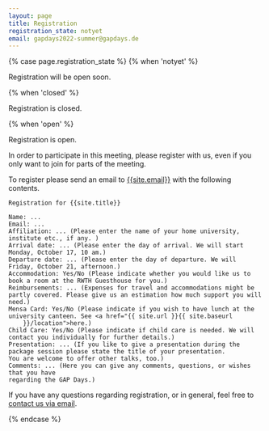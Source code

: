 ```yaml
---
layout: page
title: Registration
registration_state: notyet
email: gapdays2022-summer@gapdays.de
---
```


{% case page.registration_state %}
{% when 'notyet' %}
<p class="message">Registration will be open soon.</p>

{% when 'closed' %}
<p class="message">Registration is closed.</p>

{% when 'open' %}
<p class="message">Registration is open.</p>

In order to participate in this meeting, please register with us, even if you only want to join for parts of the meeting.

To register please send an email to [{{site.email}}](mailto:{{site.email}}) with the following contents.
```
Registration for {{site.title}}

Name: ...
Email: ...
Affiliation: ... (Please enter the name of your home university, institute etc., if any. )
Arrival date: ... (Please enter the day of arrival. We will start Monday, October 17, 10 am.)
Departure date: ... (Please enter the day of departure. We will Friday, October 21, afternoon.)
Accommodation: Yes/No (Please indicate whether you would like us to book a room at the RWTH Guesthouse for you.)
Reimbursements: ... (Expenses for travel and accommodations might be partly covered. Please give us an estimation how much support you will need.)
Mensa Card: Yes/No (Please indicate if you wish to have lunch at the university canteen. See <a href="{{ site.url }}{{ site.baseurl
    }}/location">here.)
Child Care: Yes/No (Please indicate if child care is needed. We will contact you individually for further details.)
Presentation: ... (If you like to give a presentation during the package session please state the title of your presentation.
You are welcome to offer other talks, too.)
Comments: ... (Here you can give any comments, questions, or wishes that you have
regarding the GAP Days.)
```

<p>
If you have any questions
regarding registration, or in general, feel free to
<a href="mailto:{{site.email}}">contact us via email</a>.
</p>
{% endcase %}
